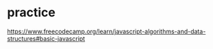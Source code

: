 # practice
https://www.freecodecamp.org/learn/javascript-algorithms-and-data-structures#basic-javascript
